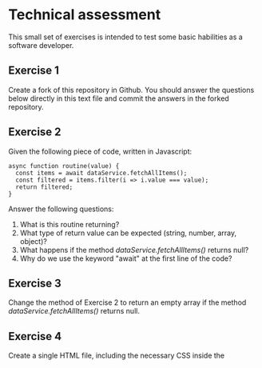 # Technical assessment

This small set of exercises is intended to test some basic habilities as a software developer.

## Exercise 1
 
Create a fork of this repository in Github. You should answer the questions below directly in this text file and commit the answers in the forked repository.

## Exercise 2

Given the following piece of code, written in Javascript:
```
async function routine(value) {
  const items = await dataService.fetchAllItems();
  const filtered = items.filter(i => i.value === value);
  return filtered;
}
```

Answer the following questions:
1. What is this routine returning?
2. What type of return value can be expected (string, number, array, object)? 
3. What happens if the method *dataService.fetchAllItems()* returns null?
4. Why do we use the keyword "await" at the first line of the code?

## Exercise 3

Change the method of Exercise 2 to return an empty array if the method *dataService.fetchAllItems()* returns null.

## Exercise 4

Create a single HTML file, including the necessary CSS inside the <style> tags, representing the following webpage:
  !html-mockup.png!

## Exercise 5

Commit your solution at the repository you forked on Exercise 1 and make a pull request to the original repository of this test.
